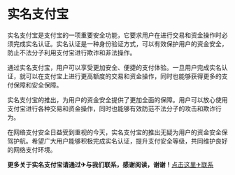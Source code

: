 # 实名支付宝

实名支付宝是支付宝的一项重要安全功能，它要求用户在进行交易和资金操作时必须完成实名认证。实名认证是一种身份验证方式，可以有效保护用户的资金安全，防止不法分子利用支付宝进行欺诈和非法操作。

通过实名支付宝，用户可以享受更加安全、便捷的支付体验。一旦用户完成实名认证，就可以在支付宝上进行更高额度的交易和资金操作，同时也能够获得更多的支付保障和安全保障。

实名支付宝的推出，为用户的资金安全提供了更加全面的保障。用户可以放心使用支付宝进行各种交易和资金操作，同时也能够有效防范不法分子的攻击和欺诈行为。

在网络支付安全日益受到重视的今天，实名支付宝的推出无疑为用户的资金安全保驾护航。希望广大用户能够积极完成实名认证，提升支付安全等级，共同维护良好的网络支付环境。

**更多关于实名支付宝请通过✈与我们联系，感谢阅读，谢谢！**[点击这里✈联系](https://t.me/LM999bot)
